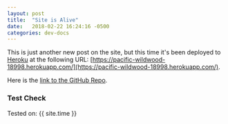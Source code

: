 ```yaml
---
layout: post
title:  "Site is Alive"
date:   2018-02-22 16:24:16 -0500
categories: dev-docs
---
```


This is just another new post on the site, but this time it's been deployed to [Heroku](https://www.heroku.com/home) at the following URL: [https://pacific-wildwood-18998.herokuapp.com/](https://pacific-wildwood-18998.herokuapp.com/).

Here is the [link to the GitHub Repo](https://github.com/ericyork/eidolon).

### Test Check

Tested on: {{ site.time }}
